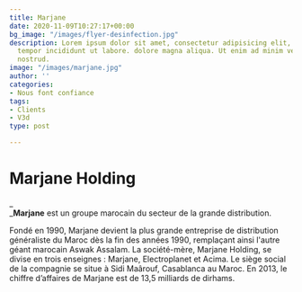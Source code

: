 ```yaml
---
title: Marjane
date: 2020-11-09T10:27:17+00:00
bg_image: "/images/flyer-desinfection.jpg"
description: Lorem ipsum dolor sit amet, consectetur adipisicing elit, sed do eiusmod
  tempor incididunt ut labore. dolore magna aliqua. Ut enim ad minim veniam, quis
  nostrud.
image: "/images/marjane.jpg"
author: ''
categories:
- Nous font confiance
tags:
- Clients
- V3d
type: post

---
```

# Marjane Holding

_  
_**Marjane** est un groupe marocain du secteur de la grande distribution.

Fondé en 1990, Marjane devient la plus grande entreprise de distribution généraliste du Maroc dès la fin des années 1990, remplaçant ainsi l'autre géant marocain Aswak Assalam. La société-mère, Marjane Holding, se divise en trois enseignes : Marjane, Electroplanet et Acima. Le siège social de la compagnie se situe à Sidi Maârouf, Casablanca au Maroc. En 2013, le chiffre d’affaires de Marjane est de 13,5 milliards de dirhams.